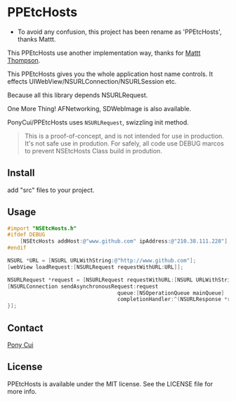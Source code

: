 # PPEtcHosts

* To avoid any confusion, this project has been rename as 'PPEtcHosts', thanks Mattt.

This PPEtcHosts use another implementation way, thanks for [Mattt Thompson](http://github.com/mattt).

This PPEtcHosts gives you the whole application host name controls. It effects UIWebView/NSURLConnection/NSURLSession etc.

Because all this library depends NSURLRequest.

One More Thing! AFNetworking, SDWebImage is also available.

PonyCui/PPEtcHosts uses `NSURLRequest`, swizzling init method.

> This is a proof-of-concept, and is not intended for use in production. It's not safe use in prodution. For safely, all code use DEBUG marcos to prevent NSEtcHosts Class build in prodution.

## Install

add "src" files to your project.

## Usage

```objective-c
#import "NSEtcHosts.h"
#ifdef DEBUG
    [NSEtcHosts addHost:@"www.github.com" ipAddress:@"210.38.111.228"];
#endif
```

```objective-c
NSURL *URL = [NSURL URLWithString:@"http://www.github.com"];
[webView loadRequest:[NSURLRequest requestWithURL:URL]];
```

```objective-c
NSURLRequest *request = [NSURLRequest requestWithURL:[NSURL URLWithString:@"http://www.github.com"]];
[NSURLConnection sendAsynchronousRequest:request
                                   queue:[NSOperationQueue mainQueue]
                                   completionHandler:^(NSURLResponse *response, NSData *data, NSError *connectionError) {
}];
```

## Contact

[Pony Cui](http://github.com/ponycui)

## License

PPEtcHosts is available under the MIT license. See the LICENSE file for more info.
